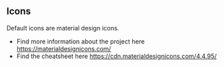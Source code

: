 ## Icons
Default icons are material design icons.
- Find more information about the project here https://materialdesignicons.com/
- Find the cheatsheet here https://cdn.materialdesignicons.com/4.4.95/
